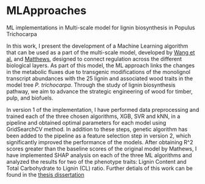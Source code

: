 # MLApproaches
ML implementations in Multi-scale model for lignin biosynthesis in Populus Trichocarpa

In this work, I present the development of a Machine Learning algorithm that can be used as a part of the multi-scale model, developed by [Wang et al.](https://www.nature.com/articles/s41467-018-03863-z) and [Matthews](https://journals.plos.org/ploscompbiol/article?id=10.1371/journal.pcbi.1007197), designed to connect regulation across the different biological layers. As part of this model, the ML approach links the changes in the metabolic fluxes due to transgenic modifications of the monolignol transcript abundances with the 25 lignin and associated wood traits in the model tree *P. trichocarpa*. Through the study of lignin biosynthesis pathway, we aim to advance the strategic engineering of wood for timber, pulp, and biofuels.

In version 1 of the implementation, I have performed data preprocessing and trained each of the three chosen algorithms, XGB, SVR and kNN, in a pipeline and obtained optimal parameters for each model using GridSearchCV method. In addition to these steps, genetic algorithm has been added to the pipeline as a feature selection step in version 2, which significantly improved the performance of the models. After obtaining R^2 scores greater than the baseline scores of the original model by Mathews, I have implemented SHAP analysis on each of the three ML algorithms and analyzed the results for two of the phenotype traits: Lignin Content and Total Carbohydrate to Lignin (CL) ratio. Further detials of this work can be found in the [thesis dissertation](https://repository.lib.ncsu.edu/handle/1840.20/38374)
